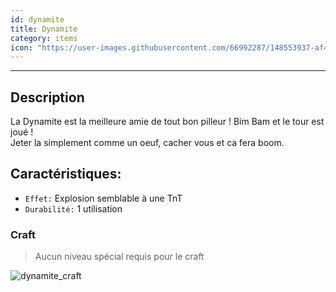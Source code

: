 ```yaml
---
id: dynamite
title: Dynamite
category: items
icon: "https://user-images.githubusercontent.com/66992287/148553937-af45caeb-82d7-4fd1-8108-f3e7ba8f3287.png"
---
```

___
## Description

La Dynamite est la meilleure amie de tout bon pilleur ! Bim Bam et le tour est joué !  
Jeter la simplement comme un oeuf, cacher vous et ca fera boom.

## Caractéristiques: 

* ``Effet:`` Explosion semblable à une TnT
* ``Durabilité:`` 1 utilisation

### Craft

> Aucun niveau spécial requis pour le craft

![dynamite_craft](https://user-images.githubusercontent.com/66992287/148553940-1ac12aa3-7a6a-4a5d-8543-f7654218a2d0.png)
